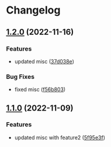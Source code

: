 # Changelog

## [1.2.0](https://github.com/maheshglm/demo-git-tags/compare/misc-v1.1.0...misc-v1.2.0) (2022-11-16)


### Features

* updated misc ([37d038e](https://github.com/maheshglm/demo-git-tags/commit/37d038e21a4c4087056da5270e108536262e5c44))


### Bug Fixes

* fixed misc ([f56b803](https://github.com/maheshglm/demo-git-tags/commit/f56b8039b4d4e851a0e489c331142e2cc181ecab))

## [1.1.0](https://github.com/maheshglm/demo-git-tags/compare/misc-v1.0.0...misc-v1.1.0) (2022-11-09)


### Features

* updated misc with feature2 ([5f95e3f](https://github.com/maheshglm/demo-git-tags/commit/5f95e3f0b1de4314d1a72b62fcd74e69a47babe9))
